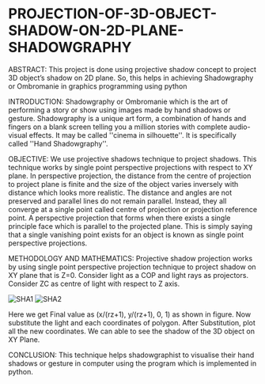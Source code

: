 # PROJECTION-OF-3D-OBJECT-SHADOW-ON-2D-PLANE-SHADOWGRAPHY

ABSTRACT:
This project is done using projective shadow concept to project 3D object’s shadow on 2D plane. So, this helps in achieving Shadowgraphy or Ombromanie in graphics programming using python

INTRODUCTION: 
Shadowgraphy or Ombromanie which is the art of performing a story or show using images made by hand shadows or gesture. Shadowgraphy is a unique art form, a combination of hands and fingers on a blank screen telling you a million stories with complete audio-visual effects. It may be called ''cinema in silhouette''. It is specifically called ''Hand Shadowgraphy''.

OBJECTIVE:
We use projective shadows technique to project shadows. This technique works by single point perspective projections with respect to XY plane. In perspective projection, the distance from the centre of projection to project plane is finite and the size of the object varies inversely with distance which looks more realistic. The distance and angles are not preserved and parallel lines do not remain parallel. Instead, they all converge at a single point called centre of projection or projection reference point. A perspective projection that forms when there exists a single principle face which is parallel to the projected plane. This is simply saying that a single vanishing point exists for an object is known as single point perspective projections.

METHODOLOGY AND MATHEMATICS:
Projective shadow projection works by using single point perspective projection technique to project shadow on XY plane that is Z=0. Consider light as a COP and light rays as projectors. Consider ZC  as centre of light with respect to Z axis.  

![SHA1](https://user-images.githubusercontent.com/69910465/90669387-36641f80-e26f-11ea-8ce9-029b1f119a31.png)
![SHA2](https://user-images.githubusercontent.com/69910465/90669396-382de300-e26f-11ea-940d-5fb5aa5f1cb6.png)

Here we get Final value as 
(x/(rz+1), y/(rz+1), 0, 1) as shown in figure.
Now substitute the light and each coordinates of polygon. After Substitution, plot all the new coordinates. We can able to see the shadow of the 3D object on XY Plane. 

CONCLUSION:
This technique helps shadowgraphist to visualise their hand shadows or gesture in computer using the program which is implemented in python.
